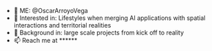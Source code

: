 - 👋 ME: @OscarArroyoVega
- 👀 Interested in: Lifestyles when merging AI applications with spatial interactions and territorial realities
- 🌱 Background in: large scale projects from kick off to reality
- 📫 Reach me at ******

<!---
OscarArroyoVega/OscarArroyoVega is a ✨ special ✨ repository because its `README.md` (this file) appears on your GitHub profile.
You can click the Preview link to take a look at your changes.
--->


